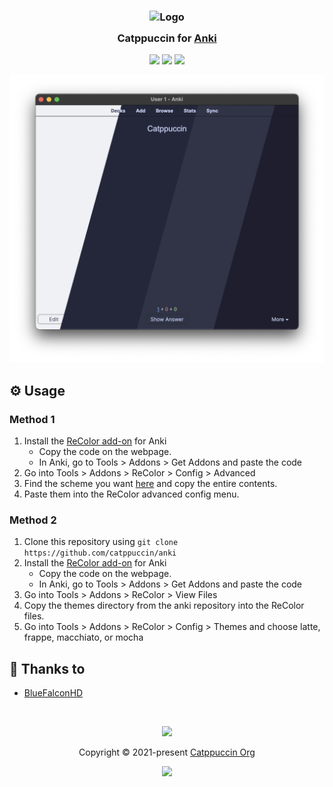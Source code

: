 <h3 align="center">
	<img src="https://raw.githubusercontent.com/catppuccin/catppuccin/main/assets/logos/exports/1544x1544_circle.png" width="100" alt="Logo"/><br/>
	<img src="https://raw.githubusercontent.com/catppuccin/catppuccin/main/assets/misc/transparent.png" height="30" width="0px"/>
	Catppuccin for <a href="https://apps.ankiweb.net/">Anki</a>
	<img src="https://raw.githubusercontent.com/catppuccin/catppuccin/main/assets/misc/transparent.png" height="30" width="0px"/>
</h3>

<p align="center">
	<a href="https://github.com/catppuccin/anki/stargazers"><img src="https://img.shields.io/github/stars/catppuccin/anki?colorA=363a4f&colorB=b7bdf8&style=for-the-badge"></a>
	<a href="https://github.com/catppuccin/anki/issues"><img src="https://img.shields.io/github/issues/catppuccin/anki?colorA=363a4f&colorB=f5a97f&style=for-the-badge"></a>
	<a href="https://github.com/catppuccin/anki/contributors"><img src="https://img.shields.io/github/contributors/catppuccin/anki?colorA=363a4f&colorB=a6da95&style=for-the-badge"></a>
</p>

<p align="center">
	<img src="./assets/preview.png">
</p>

## ⚙️ Usage

### Method 1
1. Install the [ReColor add-on](https://ankiweb.net/shared/info/688199788) for Anki
	- Copy the code on the webpage.
	- In Anki, go to Tools > Addons > Get Addons and paste the code
2. Go into Tools > Addons > ReColor > Config > Advanced
3. Find the scheme you want [here](https://github.com/catppuccin/anki/tree/main/themes/) and copy the entire contents.
4. Paste them into the ReColor advanced config menu.

### Method 2
1. Clone this repository using `git clone https://github.com/catppuccin/anki`
2. Install the [ReColor add-on](https://ankiweb.net/shared/info/688199788) for Anki
	- Copy the code on the webpage.
	- In Anki, go to Tools > Addons > Get Addons and paste the code
3. Go into Tools > Addons > ReColor > View Files
4. Copy the themes directory from the anki repository into the ReColor files.
5. Go into Tools > Addons > ReColor > Config > Themes and choose latte, frappe, macchiato, or mocha

## 💝 Thanks to

- [BlueFalconHD](https://github.com/bluefalconhd)

&nbsp;

<p align="center">
	<img src="https://raw.githubusercontent.com/catppuccin/catppuccin/main/assets/footers/gray0_ctp_on_line.svg?sanitize=true" />
</p>

<p align="center">
	Copyright &copy; 2021-present <a href="https://github.com/catppuccin" target="_blank">Catppuccin Org</a>
</p>

<p align="center">
	<a href="https://github.com/catppuccin/catppuccin/blob/main/LICENSE"><img src="https://img.shields.io/static/v1.svg?style=for-the-badge&label=License&message=MIT&logoColor=d9e0ee&colorA=363a4f&colorB=b7bdf8"/></a>
</p>

